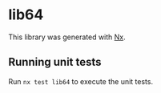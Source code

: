 # lib64

This library was generated with [Nx](https://nx.dev).

## Running unit tests

Run `nx test lib64` to execute the unit tests.
